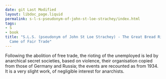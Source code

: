 ```yaml
---
date: git Last Modified
layout: libdoc_page.liquid
permalink: s-l-s-pseudonym-of-john-st-loe-strachey/index.html
tags:
- S
- book
title: "S.L.S. (pseudonym of John St Loe Strachey) - The Great Bread Riots: or, What
  Came of Fair Trade"
---
```


Following the abolition of free trade, the rioting of the unemployed is led by anarchical secret societies, based on violence, their organisation copied from those of Germany and Russia; the events are recounted as from 1934. It is a very slight work, of negligible interest for anarchists.